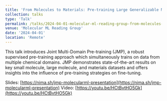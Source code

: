 ```yaml
---
title: 'From Molecules to Materials: Pre-training Large Generalizable Models for Atomic Property Prediction'
collection: talks
type: 'Talk'
permalink: /talks/2024-04-01-molecular-ml-reading-group-from-molecules-to-materials-pre-training-large-generalizable-models-for-atomic-property-prediction
venue: 'Molecular ML Reading Group'
date: '2024-04-01'
location: 'Remote'
---
```


This talk introduces Joint Multi-Domain Pre-training (JMP), a robust supervised pre-training approach which simultaneously trains on data from multiple chemical domains. JMP demonstrates state-of-the-art results on key small molecule, large molecule, and materials datasets and offers insights into the influence of pre-training strategies on fine-tuning.

Slides: [https://nima.sh/jmp-molecularml-presentation](https://nima.sh/jmp-molecularml-presentation)
Video: [https://youtu.be/HCtBvtHO5Gk](https://youtu.be/HCtBvtHO5Gk)

